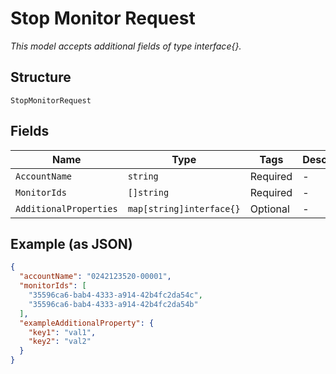 
# Stop Monitor Request

*This model accepts additional fields of type interface{}.*

## Structure

`StopMonitorRequest`

## Fields

| Name | Type | Tags | Description |
|  --- | --- | --- | --- |
| `AccountName` | `string` | Required | - |
| `MonitorIds` | `[]string` | Required | - |
| `AdditionalProperties` | `map[string]interface{}` | Optional | - |

## Example (as JSON)

```json
{
  "accountName": "0242123520-00001",
  "monitorIds": [
    "35596ca6-bab4-4333-a914-42b4fc2da54c",
    "35596ca6-bab4-4333-a914-42b4fc2da54b"
  ],
  "exampleAdditionalProperty": {
    "key1": "val1",
    "key2": "val2"
  }
}
```

